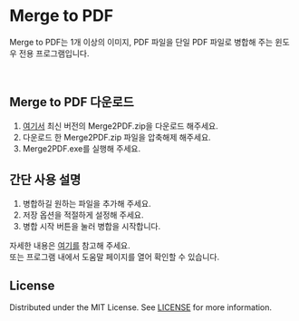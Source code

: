 # Merge to PDF

Merge to PDF는 1개 이상의 이미지, PDF 파일을 단일 PDF 파일로 병합해 주는 윈도우 전용 프로그램입니다.

<br>


## Merge to PDF 다운로드
1. [여기서](https://github.com/STROAD/Merge2PDF/releases) 최신 버전의 Merge2PDF.zip을 다운로드 해주세요.
2. 다운로드 한 Merge2PDF.zip 파일을 압축해제 해주세요.
3. Merge2PDF.exe를 실행해 주세요.


## 간단 사용 설명
1. 병합하길 원하는 파일을 추가해 주세요.
2. 저장 옵션을 적절하게 설정해 주세요.
3. 병합 시작 버튼을 눌러 병합을 시작합니다.

자세한 내용은 [여기를](https://stroad.github.io/Merge2PDF-help) 참고해 주세요.  
또는 프로그램 내에서 도움말 페이지를 열어 확인할 수 있습니다.


## License
Distributed under the MIT License. See [LICENSE](LICENSE) for more information.
